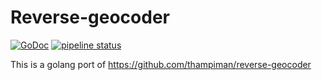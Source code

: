 # Reverse-geocoder

[![GoDoc](https://godoc.org/gitlab.com/schoentoon/reverse-geocoder?status.svg)](https://godoc.org/gitlab.com/schoentoon/reverse-geocoder)
[![pipeline status](https://gitlab.com/schoentoon/reverse-geocoder/badges/master/pipeline.svg)](https://gitlab.com/schoentoon/reverse-geocoder/commits/master)

This is a golang port of <https://github.com/thampiman/reverse-geocoder>
